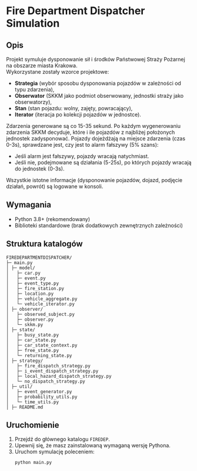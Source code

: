 # Fire Department Dispatcher Simulation

## Opis
Projekt symuluje dysponowanie sił i środków Państwowej Straży Pożarnej na obszarze miasta Krakowa.  
Wykorzystane zostały wzorce projektowe:
- **Strategia** (wybór sposobu dysponowania pojazdów w zależności od typu zdarzenia),
- **Obserwator** (SKKM jako podmiot obserwowany, jednostki straży jako obserwatorzy),
- **Stan** (stan pojazdu: wolny, zajęty, powracający),
- **Iterator** (iteracja po kolekcji pojazdów w jednostce).

Zdarzenia generowane są co 15-35 sekund. Po każdym wygenerowaniu zdarzenia SKKM decyduje, które i ile pojazdów z najbliżej położonych jednostek zadysponować. Pojazdy dojeżdżają na miejsce zdarzenia (czas 0-3s), sprawdzane jest, czy jest to alarm fałszywy (5% szans):
- Jeśli alarm jest fałszywy, pojazdy wracają natychmiast.
- Jeśli nie, podejmowane są działania (5-25s), po których pojazdy wracają do jednostek (0-3s).

Wszystkie istotne informacje (dysponowanie pojazdów, dojazd, podjęcie działań, powrót) są logowane w konsoli.

## Wymagania
- Python 3.8+ (rekomendowany)
- Biblioteki standardowe (brak dodatkowych zewnętrznych zależności)

## Struktura katalogów

    FIREDEPARTMENTDISPATCHER/
    ├─ main.py
    │ ├─ model/ 
    │   ├─ car.py 
    │   ├─ event.py 
    │   ├─ event_type.py 
    │   ├─ fire_station.py 
    │   ├─ location.py 
    │   ├─ vehicle_aggregate.py 
    │   └─ vehicle_iterator.py 
    │ ├─ observer/ 
    │   ├─ observed_subject.py 
    │   ├─ observer.py 
    │   └─ skkm.py 
    │ ├─ state/ 
    │   ├─ busy_state.py 
    │   ├─ car_state.py 
    │   ├─ car_state_context.py 
    │   ├─ free_state.py 
    │   └─ returning_state.py 
    │ ├─ strategy/ 
    │   ├─ fire_dispatch_strategy.py 
    │   ├─ i_event_dispatch_strategy.py 
    │   ├─ local_hazard_dispatch_strategy.py 
    │   └─ no_dispatch_strategy.py 
    │ ├─ util/ 
    │   ├─ event_generator.py 
    │   ├─ probability_utils.py 
    │   └─ time_utils.py 
    │ ├─ README.md



## Uruchomienie
1. Przejdź do głównego katalogu `FIREDEP`.
2. Upewnij się, że masz zainstalowaną wymaganą wersję Pythona.
3. Uruchom symulację poleceniem:
   ```bash
   python main.py
